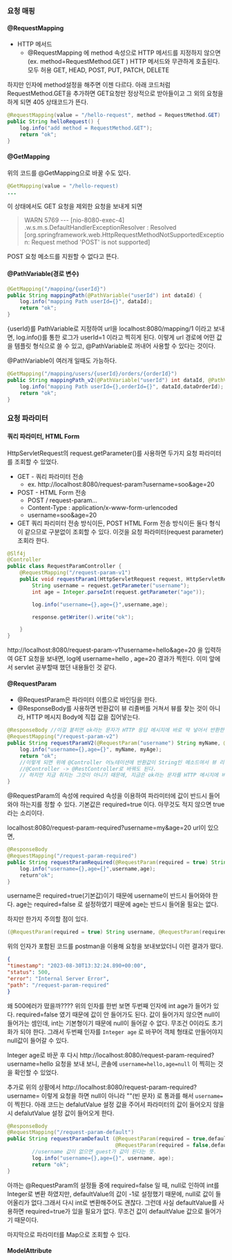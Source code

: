 ### 요청 매핑

#### @RequestMapping
- HTTP 메서드 
  - @RequestMapping 에 method 속성으로 HTTP 메서드를 지정하지 않으면(ex. method=RequestMethod.GET ) HTTP 메서드와 무관하게 호출된다.
    모두 허용 GET, HEAD, POST, PUT, PATCH, DELETE


하지만 인자에 method설정을 해주면 이젠 다르다. 아래 코드처럼 RequestMethod.GET을 추가하면
GET요청만 정상적으로 받아들이고 그 외의 요청을 하게 되면 405 상태코드가 뜬다.
```java
@RequestMapping(value = "/hello-request", method = RequestMethod.GET)
public String helloRequest() {
    log.info("add method = RequestMethod.GET");
    return "ok";
}
```

#### @GetMapping

위의 코드를 @GetMapping으로 바꿀 수도 있다. 
```java
@GetMapping(value = "/hello-request)
...
```
이 상태에서도 GET 요청을 제외한 요청을 보내게 되면
>WARN 5769 --- [nio-8080-exec-4] .w.s.m.s.DefaultHandlerExceptionResolver : Resolved [org.springframework.web.HttpRequestMethodNotSupportedException: Request method 'POST' is not supported]

POST 요청 메소드를 지원할 수 없다고 뜬다.

#### @PathVariable(경로 변수)

```java
@GetMapping("/mapping/{userId}")
public String mappingPath(@PathVariable("userId") int dataId) {
    log.info("mapping Path userId={}", dataId);
    return "ok";
}
```
{userId}를 PathVariable로 지정하여 url을 localhost:8080/mapping/1 이라고 보내면,
log.info()를 통한 로그가 userId=1 이라고 찍히게 된다.
이렇게 url 경로에 어떤 값을 템플릿 형식으로 쓸 수 있고, @PathVariable로 꺼내어 사용할 수 있다는 것이다.

@PathVariable이 여러개 일때도 가능하다.
```java
@GetMapping("/mapping/users/{userId}/orders/{orderId}")
public String mappingPath_v2(@PathVariable("userId") int dataId, @PathVariable("orderId") int dataOrderId) {
    log.info("mapping Path userId={},orderId={}", dataId,dataOrderId);
    return "ok";
}
```

### 요청 파라미터 

#### 쿼리 파라미터, HTML Form
HttpServletRequest의 request.getParameter()를 사용하면 두가지 요청 파라미터를 조회할 수 있었다.

- GET - 쿼리 파라미터 전송
  - ex. http://localhost:8080/request-param?username=soo&age=20
- POST - HTML Form 전송
  - POST / request-param...
  - Content-Type : application/x-www-form-urlencoded
  - username=soo&age=20
- GET 쿼리 파리미터 전송 방식이든, POST HTML Form 전송 방식이든 둘다 형식이 같으므로 구분없이 조회할 수 있다.
  이것을 요청 파라미터(request parameter) 조회라 한다.

```java
@Slf4j
@Controller
public class RequestParamController {
    @RequestMapping("/request-param-v1")
    public void requestParam1(HttpServletRequest request, HttpServletResponse response) throws IOException {
        String username = request.getParameter("username");
        int age = Integer.parseInt(request.getParameter("age"));

        log.info("username={},age={}",username,age);

        response.getWriter().write("ok");

    }
}
```

http://localhost:8080/request-param-v1?username=hello&age=20 을 입력하여 GET 요청을 보내면,
log에 username=hello , age=20 결과가 찍힌다. 이미 앞에서 servlet 공부할때 했던 내용들인 것 같다.

#### @RequestParam

- @RequestParam은 파라미터 이름으로 바인딩을 한다.
- @ResponseBody를 사용하면 반환값이 뷰 리졸버를 거쳐서 뷰를 찾는 것이 아니라, HTTP 메시지 Body에 
직접 값을 집어넣는다.

```java
@ResponseBody //이걸 붙히면 ok라는 문자가 HTTP 응답 메시지에 바로 딱 넣어서 반환한다. @RestController와 같은 역할
@RequestMapping("/request-param-v2")
public String requestParamV2(@RequestParam("username") String myName, @RequestParam("age") int myAge) {
    log.info("username={},age={}", myName, myAge);
    return "ok";
    //이렇게 되면 위에 @Controller 어노테이션에 반환값이 String인 메소드여서 뷰 리졸버가 ok라는 뷰를 찾게 된다. 그래서 ok라는 문자를 HTTP 메시지에 바로 넣고 싶으면
    //@Controller -> @RestController로 바꿔도 된다.
    // 하지만 지금 취지는 그것이 아니기 때문에, 지금은 ok라는 문자를 HTTP 메시지에 바로 넣고 싶다. 그러면 @ResponseBody 어노테이션을 한번 추가해보자.
}
```

@RequestParam의 속성에 required 속성을 이용하여 파라미터에 값이 반드시 들어와야 하는지를 정할 수 있다.
기본값은 required=true 이다. 아무것도 적지 않으면 true라는 소리이다. 

localhost:8080/request-param-required?username=my&age=20 url이 있으면,
```java
@ResponseBody
@RequestMapping("/request-param-required")
public String requestParamRequired(@RequestParam(required = true) String username, @RequestParam(required = false) int age){
    log.info("username={},age={}",username,age);
    return"ok";
}
```
username은 required=true(기본값)이기 때문에 username이 반드시 들어와야 한다.
age는 required=false 로 설정하였기 때문에 age는 반드시 들어올 필요는 없다.

하지만 한가지 주의할 점이 있다.
```java
(@RequestParam(required = true) String username, @RequestParam(required = false) int age)
```
위의 인자가 포함된 코드를 postman을 이용해 요청을 보내보았더니 이런 결과가 떴다.
```json
{
"timestamp": "2023-08-30T13:32:24.890+00:00",
"status": 500,
"error": "Internal Server Error",
"path": "/request-param-required"
}
```
왜 500에러가 떴을까????
위의 인자를 한번 보면 두번째 인자에 int age가 들어가 있다. required=false 였기 때문에 값이 안 들어가도 된다.
값이 들어가지 않으면 null이 들어가는 셈인데, int는 기본형이기 때문에 null이 들어갈 수 없다. 무조건 0이라도 초기화가 되야 한다.
그래서 두번째 인자를 `Integer age` 로 바꾸어 객체 형태로 만들어야지 null값이 들어갈 수 있다.

Integer age로 바꾼 후 다시 http://localhost:8080/request-param-required?username=hello 요청을 보내 보니, 
콘솔에 `username=hello,age=null` 이 찍히는 것을 확인할 수 있었다.


추가로 위의 상황에서 http://localhost:8080/request-param-required?username= 이렇게 요청을 하면
null이 아니라 ""(빈 문자) 로 통과를 해서 `username= ` 이 찍힌다.
아래 코드는 defalutValue 설정 값을 주어서 파라미터의 값이 들어오지 않을시 defalutValue 설정 값이 들어오게 한다.

```java
@ResponseBody
@RequestMapping("/request-param-default")
public String requestParamDefault (@RequestParam(required = true,defaultValue = "guest") String username,
                                   @RequestParam(required = false,defaultValue = "-1") int age) {
        //username 값이 없으면 guest가 값이 된다는 뜻.
        log.info("username={},age={}", username, age);
        return "ok";
}
```
아까는 @RequestParam의 설정들 중에 required=false 일 때, null로 인하여 int를 Integer로 변환 하였지만,
defaultValue의 값이 -1로 설정했기 때문에, null로 값이 들어올리가 없다.그래서 다시 int로 변환해주어도 괜찮다.
그런데 사실 defaultValue를 사용하면 required=true가 있을 필요가 없다. 무조건 값이 defaultValue 값으로 
들어가기 때문이다.

마지막으로 파라미터를 Map으로 조회할 수 있다.





#### ModelAttribute
















  








